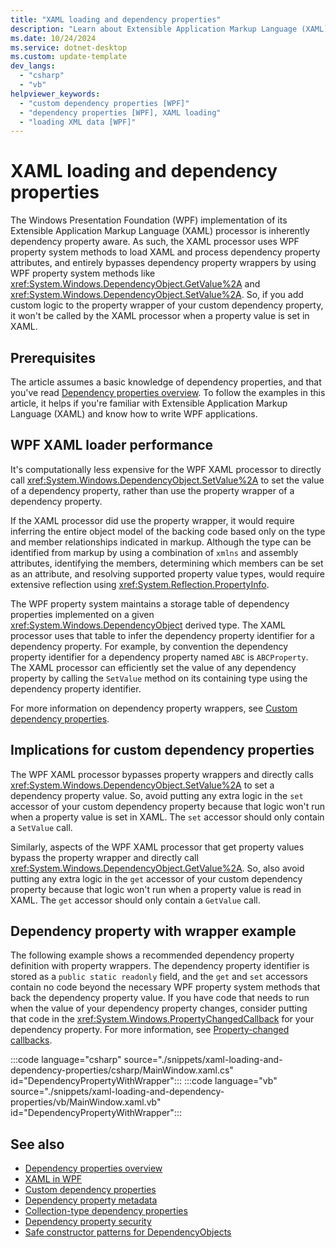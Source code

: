```yaml
---
title: "XAML loading and dependency properties"
description: "Learn about Extensible Application Markup Language (XAML) loading of dependency property in Windows Presentation Foundation (WPF)."
ms.date: 10/24/2024
ms.service: dotnet-desktop
ms.custom: update-template
dev_langs:
  - "csharp"
  - "vb"
helpviewer_keywords:
  - "custom dependency properties [WPF]"
  - "dependency properties [WPF], XAML loading"
  - "loading XML data [WPF]"
---
```

<!-- The acrolinx score was 92 on 10/14/2021-->

# XAML loading and dependency properties

The Windows Presentation Foundation (WPF) implementation of its Extensible Application Markup Language (XAML) processor is inherently dependency property aware. As such, the XAML processor uses WPF property system methods to load XAML and process dependency property attributes, and entirely bypasses dependency property wrappers by using WPF property system methods like <xref:System.Windows.DependencyObject.GetValue%2A> and <xref:System.Windows.DependencyObject.SetValue%2A>. So, if you add custom logic to the property wrapper of your custom dependency property, it won't be called by the XAML processor when a property value is set in XAML.

## Prerequisites

The article assumes a basic knowledge of dependency properties, and that you've read [Dependency properties overview](dependency-properties-overview.md). To follow the examples in this article, it helps if you're familiar with Extensible Application Markup Language (XAML) and know how to write WPF applications.

## WPF XAML loader performance

It's computationally less expensive for the WPF XAML processor to directly call <xref:System.Windows.DependencyObject.SetValue%2A> to set the value of a dependency property, rather than use the property wrapper of a dependency property.

If the XAML processor did use the property wrapper, it would require inferring the entire object model of the backing code based only on the type and member relationships indicated in markup. Although the type can be identified from markup by using a combination of `xmlns` and assembly attributes, identifying the members, determining which members can be set as an attribute, and resolving supported property value types, would require extensive reflection using <xref:System.Reflection.PropertyInfo>.

The WPF property system maintains a storage table of dependency properties implemented on a given <xref:System.Windows.DependencyObject> derived type. The XAML processor uses that table to infer the dependency property identifier for a dependency property. For example, by convention the dependency property identifier for a dependency property named `ABC` is `ABCProperty`. The XAML processor can efficiently set the value of any dependency property by calling the `SetValue` method on its containing type using the dependency property identifier.

For more information on dependency property wrappers, see [Custom dependency properties](custom-dependency-properties.md).

## Implications for custom dependency properties

The WPF XAML processor bypasses property wrappers and directly calls <xref:System.Windows.DependencyObject.SetValue%2A> to set a dependency property value. So, avoid putting any extra logic in the `set` accessor of your custom dependency property because that logic won't run when a property value is set in XAML. The `set` accessor should only contain a `SetValue` call.

Similarly, aspects of the WPF XAML processor that get property values bypass the property wrapper and directly call <xref:System.Windows.DependencyObject.GetValue%2A>. So, also avoid putting any extra logic in the `get` accessor of your custom dependency property because that logic won't run when a property value is read in XAML. The `get` accessor should only contain a `GetValue` call.

## Dependency property with wrapper example

The following example shows a recommended dependency property definition with property wrappers. The dependency property identifier is stored as a `public static readonly` field, and the `get` and `set` accessors contain no code beyond the necessary WPF property system methods that back the dependency property value. If you have code that needs to run when the value of your dependency property changes, consider putting that code in the <xref:System.Windows.PropertyChangedCallback> for your dependency property. For more information, see [Property-changed callbacks](dependency-property-callbacks-and-validation.md#property-changed-callbacks).

:::code language="csharp" source="./snippets/xaml-loading-and-dependency-properties/csharp/MainWindow.xaml.cs" id="DependencyPropertyWithWrapper":::
:::code language="vb" source="./snippets/xaml-loading-and-dependency-properties/vb/MainWindow.xaml.vb" id="DependencyPropertyWithWrapper":::

## See also

- [Dependency properties overview](dependency-properties-overview.md)
- [XAML in WPF](../xaml/index.md)
- [Custom dependency properties](custom-dependency-properties.md)
- [Dependency property metadata](dependency-property-metadata.md)
- [Collection-type dependency properties](collection-type-dependency-properties.md)
- [Dependency property security](dependency-property-security.md)
- [Safe constructor patterns for DependencyObjects](safe-constructor-patterns-for-dependencyobjects.md)
